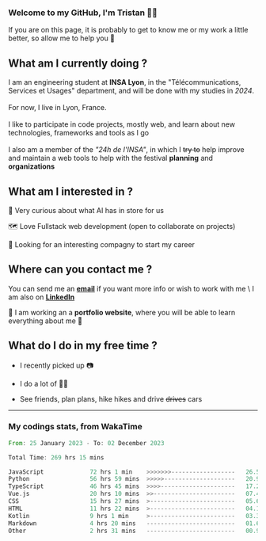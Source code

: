 ### Welcome to my GitHub, I'm Tristan 👨‍💻

If you are on this page, it is probably to get to know me or my work a little better, so allow me to help you 💁

## What am I currently doing ?

I am an engineering student at **INSA Lyon**, in the "Télécommunications, Services et Usages" department, and will be done with my studies in *2024*. \
\
For now, I live in Lyon, France. \
\
I like to participate in code projects, mostly web, and learn about new technologies, frameworks and tools as I go
\
\
I also am a member of the *"24h de l'INSA"*, in which I ~~try to~~  help improve and maintain a web tools to help with the festival **planning** and **organizations**

## What am I interested in ?
   
   🤖 Very curious about what AI has in store for us
   
   🗺️ Love Fullstack web development (open to collaborate on projects)

   🤔 Looking for an interesting compagny to start my career

## Where can you contact me ?

You can send me an **[email](mailto:tristan.dve@gmail.com)** if you want more info or wish to work with me \\
I am also on **[LinkedIn](https://www.linkedin.com/in/tristan-devin/)**

🚧 I am working an a **portfolio website**, where you will be able to learn everything about me 🚧

## What do I do in my free time ?

 - I recently picked up 📷
   
 - I do a lot of 🧗‍♂️
   
 - See friends, plan plans, hike hikes and drive ~~drives~~ cars

---
### My codings stats, from WakaTime

<!--START_SECTION:waka-->

```rust
From: 25 January 2023 - To: 02 December 2023

Total Time: 269 hrs 15 mins

JavaScript             72 hrs 1 min    >>>>>>>------------------   26.50 %
Python                 56 hrs 59 mins  >>>>>--------------------   20.97 %
TypeScript             46 hrs 45 mins  >>>>---------------------   17.21 %
Vue.js                 20 hrs 10 mins  >>-----------------------   07.42 %
CSS                    15 hrs 27 mins  >------------------------   05.69 %
HTML                   11 hrs 22 mins  >------------------------   04.19 %
Kotlin                 9 hrs 1 min     >------------------------   03.32 %
Markdown               4 hrs 20 mins   -------------------------   01.60 %
Other                  2 hrs 31 mins   -------------------------   00.93 %
```

<!--END_SECTION:waka-->
